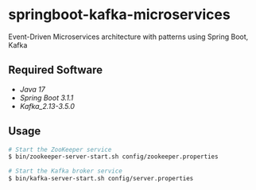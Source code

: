 springboot-kafka-microservices
===================

Event-Driven Microservices architecture with patterns using Spring Boot, Kafka

## Required Software

* _Java 17_
* _Spring Boot 3.1.1_
* _Kafka_2.13-3.5.0_

## Usage

```bash
# Start the ZooKeeper service
$ bin/zookeeper-server-start.sh config/zookeeper.properties

# Start the Kafka broker service
$ bin/kafka-server-start.sh config/server.properties
```